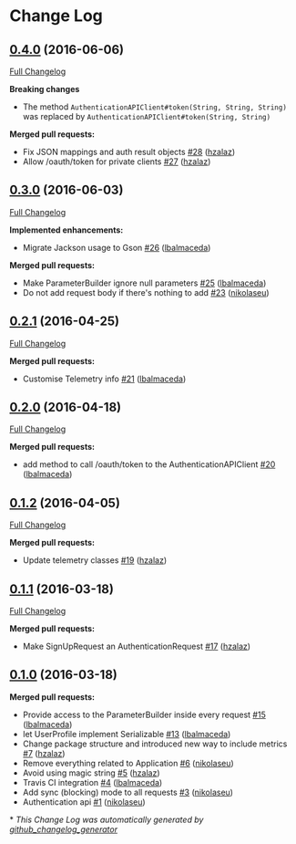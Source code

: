 # Change Log

## [0.4.0](https://github.com/auth0/auth0-java/tree/0.4.0) (2016-06-06)
[Full Changelog](https://github.com/auth0/auth0-java/compare/0.3.0...0.4.0)

**Breaking changes**

- The method `AuthenticationAPIClient#token(String, String, String)` was replaced by `AuthenticationAPIClient#token(String, String)`

**Merged pull requests:**

- Fix JSON mappings and auth result objects [\#28](https://github.com/auth0/auth0-java/pull/28) ([hzalaz](https://github.com/hzalaz))
- Allow /oauth/token for private clients [\#27](https://github.com/auth0/auth0-java/pull/27) ([hzalaz](https://github.com/hzalaz))

## [0.3.0](https://github.com/auth0/auth0-java/tree/0.3.0) (2016-06-03)
[Full Changelog](https://github.com/auth0/auth0-java/compare/0.2.1...0.3.0)

**Implemented enhancements:**

- Migrate Jackson usage to Gson [\#26](https://github.com/auth0/auth0-java/pull/26) ([lbalmaceda](https://github.com/lbalmaceda))

**Merged pull requests:**

- Make ParameterBuilder ignore null parameters [\#25](https://github.com/auth0/auth0-java/pull/25) ([lbalmaceda](https://github.com/lbalmaceda))
- Do not add request body if there's nothing to add [\#23](https://github.com/auth0/auth0-java/pull/23) ([nikolaseu](https://github.com/nikolaseu))

## [0.2.1](https://github.com/auth0/auth0-java/tree/0.2.1) (2016-04-25)
[Full Changelog](https://github.com/auth0/auth0-java/compare/0.2.0...0.2.1)

**Merged pull requests:**

- Customise Telemetry info [\#21](https://github.com/auth0/auth0-java/pull/21) ([lbalmaceda](https://github.com/lbalmaceda))

## [0.2.0](https://github.com/auth0/auth0-java/tree/0.2.0) (2016-04-18)
[Full Changelog](https://github.com/auth0/auth0-java/compare/0.1.2...0.2.0)

**Merged pull requests:**

- add method to call /oauth/token to the AuthenticationAPIClient [\#20](https://github.com/auth0/auth0-java/pull/20) ([lbalmaceda](https://github.com/lbalmaceda))

## [0.1.2](https://github.com/auth0/auth0-java/tree/0.1.2) (2016-04-05)
[Full Changelog](https://github.com/auth0/auth0-java/compare/0.1.1...0.1.2)

**Merged pull requests:**

- Update telemetry classes [\#19](https://github.com/auth0/auth0-java/pull/19) ([hzalaz](https://github.com/hzalaz))

## [0.1.1](https://github.com/auth0/auth0-java/tree/0.1.1) (2016-03-18)
[Full Changelog](https://github.com/auth0/auth0-java/compare/0.1.0...0.1.1)

**Merged pull requests:**

- Make SignUpRequest an AuthenticationRequest [\#17](https://github.com/auth0/auth0-java/pull/17) ([hzalaz](https://github.com/hzalaz))

## [0.1.0](https://github.com/auth0/auth0-java/tree/0.1.0) (2016-03-18)
**Merged pull requests:**

- Provide access to the ParameterBuilder inside every request [\#15](https://github.com/auth0/auth0-java/pull/15) ([lbalmaceda](https://github.com/lbalmaceda))
- let UserProfile implement Serializable [\#13](https://github.com/auth0/auth0-java/pull/13) ([lbalmaceda](https://github.com/lbalmaceda))
- Change package structure and introduced new way to include metrics  [\#7](https://github.com/auth0/auth0-java/pull/7) ([hzalaz](https://github.com/hzalaz))
- Remove everything related to Application [\#6](https://github.com/auth0/auth0-java/pull/6) ([nikolaseu](https://github.com/nikolaseu))
- Avoid using magic string [\#5](https://github.com/auth0/auth0-java/pull/5) ([hzalaz](https://github.com/hzalaz))
- Travis CI integration [\#4](https://github.com/auth0/auth0-java/pull/4) ([lbalmaceda](https://github.com/lbalmaceda))
- Add sync \(blocking\) mode to all requests [\#3](https://github.com/auth0/auth0-java/pull/3) ([nikolaseu](https://github.com/nikolaseu))
- Authentication api [\#1](https://github.com/auth0/auth0-java/pull/1) ([nikolaseu](https://github.com/nikolaseu))



\* *This Change Log was automatically generated by [github_changelog_generator](https://github.com/skywinder/Github-Changelog-Generator)*
